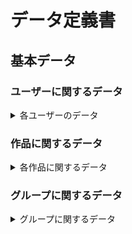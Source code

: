# データ定義書

## 基本データ

### ユーザーに関するデータ
<details><summary>各ユーザーのデータ</summary>
<details><summary>jsonファイル構成</summary>
"userInfo" : {
    "userId" : "String",
    "userName" : "String (not null)",
    "registeredData" : {
        "e-mail" : "String (not null)",
        "UserLink" : {
            "pixiv" : "url (not null)",
            "GitHub" : "url (not null)"
        }
    },
    "UserIcon" : "格納されてる画像へのurl （登録されない場合はフロント側で代わりの画像を指定する）",
    "SelfIntroduction" : "私はこんな人です。こんな絵が好きでこんな絵をかきます。(null も可)",
    "AboutFollows" : {
    "Follower": ["userId1" , "userId2"],
    "Follows" : ["userId1" , "userId2"]
    //nullも可
    },
    "ChatSpace" : ["userId1","groupId1","groupId2","userId2"]
    //nullも可
}
</details>
<ul>
<li>ユーザー名</li> 
<li>userId</li>
<li>ユーザーの登録情報
    <details><summary>想定されるデータの種類</summary>
    <ul>
        <li>メールアドレス</li>
        <li>他コンテンツへのリンク等（複数・可変）</li>
    </ul>
    </details>
</li>
<li>ユーザーのアイコン画像</li>
<li>ユーザーの自己紹介文</li>
<li>フォローに関する情報
    <details><summary>想定されるデータの種類</summary>
    <ul>
        <li>フォロワーのID（複数・可変）</li>
        <li>フォローしているユーザーのID（複数・可変）</li>
    </ul>
    </details>
</li>
<li>チャットに関する情報
    <details><summary>想定されるデータの種類</summary>
    <ul>
        <li>チャットをしたことあるユーザーorグループorグループのID（複数・可変）</li>
        <li>各チャット内における情報（複数・可変）
            <details><summary>想定されるデータの種類</summary>
                <ul>
                    <li>しゃべったユーザーのID（複数・可変）</li>
                    <li>しゃべった内容（複数・可変）</li>
                    <li>しゃべった日時（最終更新日さえ示せばいいので１つのでーたのみ保持）</li>
                </ul>
            </details>
        </li>
    </ul>
    </details>
</li>
</ul> 
</details>

### 作品に関するデータ
<details><summary>各作品に関するデータ</summary>
<ul>
<li>作品タイトル（単一）</li>
<li>作品ID</li>
<li>作品の実データ（複数・可変）<br>
    <details><summary>想定されるデータの種類</summary>
    <ul>
        <li>動画(mp4)</li>
        <li>画像(png,gif,jpg)</li>
        <li>音楽(mp3)</li>
        <li>プログラム[コード]（できれば）</li>
        <li>3Dモデル（できれば）</li>
    </ul>
    </details>
</li>
<li>投稿者（ユーザー）による説明（単一）</li>
<li>投稿日時</li>
<li>著者（ユーザー）（複数・可変）</li>
<li>タグ（複数・可変）</li>
<li>お気に入りしたユーザー[userIdを保存]（複数・可変）</li>
<li>コメント<br>
    <details><summary>想定されるデータの種類</summary>
    <ul>
        <li>メッセージを送ったユーザー(userId)</li>
        <li>コメントの内容</li>
    </ul>
    </details>
</li>
</ul> 
</details>

### グループに関するデータ
<details><summary>グループに関するデータ</summary>
<ul>
<li>グループ名（単一）</li>
<li>グループ作品の作品ID複数・可変）</li>
<li>グループに関する説明（単一）</li>
<li>活動開始日時</li>
<li>参加ユーザー（userID）（複数・可変）</li>
<li>タグ（複数・可変）</li>
<li>活動報告に関するデータ
    <details><summary>想定されるデータの種類</summary>
    <ul>
        <li>報告タイトル</li>
        <li>報告内容</li>
        <li>投稿日時</li>
    </ul>
    </details>
</li>
<li>重要報告</li>
</ul> 
</details>
